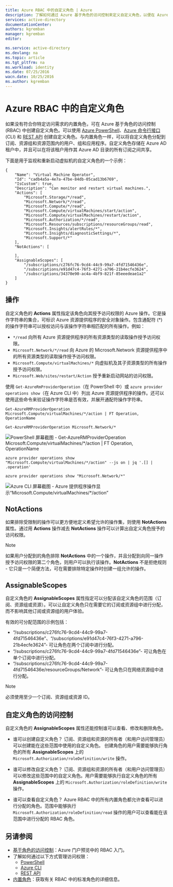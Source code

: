 ```yaml
---
title: Azure RBAC 中的自定义角色 | Azure
description: 了解如何通过 Azure 基于角色的访问控制来定义自定义角色，以便在 Azure 订阅中进行更精确的身份管理。
services: active-directory
documentationCenter: 
authors: kgremban
manager: kgremban
editor: 

ms.service: active-directory
ms.devlang: na
ms.topic: article
ms.tgt_pltfrm: na
ms.workload: identity
ms.date: 07/25/2016
wacn.date: 10/25/2016
ms.author: kgremban
---
```


# Azure RBAC 中的自定义角色

如果没有符合你特定访问需求的内置角色，可在 Azure 基于角色的访问控制 (RBAC) 中创建自定义角色。可以使用 [Azure PowerShell](./role-based-access-control-manage-access-powershell.md)、[Azure 命令行接口](./role-based-access-control-manage-access-azure-cli.md) (CLI) 和 [REST API](./role-based-access-control-manage-access-rest.md) 创建自定义角色。与内置角色一样，可以将自定义角色分配到订阅、资源组和资源范围内的用户、组和应用程序。自定义角色存储在 Azure AD 租户中，并且可以在将该租户用作其 Azure AD 目录的所有订阅之间共享。

下面是用于监视和重新启动虚拟机的自定义角色的一个示例：

    {
        "Name": "Virtual Machine Operator",
        "Id": "cadb4a5a-4e7a-47be-84db-05cad13b6769",
        "IsCustom": true,
        "Description": "Can monitor and restart virtual machines.",
        "Actions": [
            "Microsoft.Storage/*/read",
            "Microsoft.Network/*/read",
            "Microsoft.Compute/*/read",
            "Microsoft.Compute/virtualMachines/start/action",
            "Microsoft.Compute/virtualMachines/restart/action",
            "Microsoft.Authorization/*/read",
            "Microsoft.Resources/subscriptions/resourceGroups/read",
            "Microsoft.Insights/alertRules/*",
            "Microsoft.Insights/diagnosticSettings/*",
            "Microsoft.Support/*"
        ],
        "NotActions": [

        ],
        "AssignableScopes": [
            "/subscriptions/c276fc76-9cd4-44c9-99a7-4fd71546436e",
            "/subscriptions/e91d47c4-76f3-4271-a796-21b4ecfe3624",
            "/subscriptions/34370e90-ac4a-4bf9-821f-85eeedeae1a2"
        ]
    }

## 操作
自定义角色的 **Actions** 属性指定该角色向其授予访问权限的 Azure 操作。它是操作字符串的集合，可标识 Azure 资源提供程序的安全对象操作。包含通配符 (*) 的操作字符串可以授权访问与该操作字符串相匹配的所有操作。例如：

- `*/read` 向所有 Azure 资源提供程序的所有资源类型的读取操作授予访问权限。
- `Microsoft.Network/*/read` 向 Azure 的 Microsoft.Network 资源提供程序中的所有资源类型的读取操作授予访问权限。
- `Microsoft.Compute/virtualMachines/*` 向虚拟机及其子资源类型的所有操作授予访问权限。
- `Microsoft.Web/sites/restart/Action` 授予重新启动网站的访问权限。

使用 `Get-AzureRmProviderOperation`（在 PowerShell 中）或 `azure provider operations show`（在 Azure CLI 中）列出 Azure 资源提供程序的操作。还可以使用这些命令来验证操作字符串是否有效，并展开通配符操作字符串。

    Get-AzureRMProviderOperation Microsoft.Compute/virtualMachines/*/action | FT Operation, OperationName

    Get-AzureRMProviderOperation Microsoft.Network/*

![PowerShell 屏幕截图 - Get-AzureRMProviderOperation Microsoft.Compute/virtualMachines/*/action | FT Operation, OperationName](./media/role-based-access-control-configure/1-get-azurermprovideroperation-1.png)  

    azure provider operations show "Microsoft.Compute/virtualMachines/*/action" --js on | jq '.[] | .operation'

    azure provider operations show "Microsoft.Network/*"

![Azure CLI 屏幕截图 - Azure 提供程序操作显示“Microsoft.Compute/virtualMachines/*/action”](./media/role-based-access-control-configure/1-azure-provider-operations-show.png)  

## NotActions
如果排除受限制的操作可以更方便地定义希望允许的操作集，则使用 **NotActions** 属性。通过用 **Actions** 操作减去 **NotActions** 操作可以计算出自定义角色授予的访问权限。

> [!NOTE]
> 如果用户分配到的角色排除 **NotActions** 中的一个操作，并且分配到向同一操作授予访问权限的第二个角色，则用户可以执行该操作。**NotActions** 不是拒绝规则 - 它只是一个简便方法，可在需要排除特定操作时创建一组允许的操作。

## AssignableScopes
自定义角色的 **AssignableScopes** 属性指定可以分配该自定义角色的范围（订阅、资源组或资源）。可以让自定义角色只在需要它的订阅或资源组中进行分配，而不影响其他订阅或资源组的用户体验。

有效的可分配范围的示例包括：

- “/subscriptions/c276fc76-9cd4-44c9-99a7-4fd71546436e”、“/subscriptions/e91d47c4-76f3-4271-a796-21b4ecfe3624”- 可让角色在两个订阅中进行分配。
- “/subscriptions/c276fc76-9cd4-44c9-99a7-4fd71546436e”- 可让角色在单个订阅中进行分配。
-  “/subscriptions/c276fc76-9cd4-44c9-99a7-4fd71546436e/resourceGroups/Network”- 可让角色只在网络资源组中进行分配。

> [!NOTE]
> 必须使用至少一个订阅、资源组或资源 ID。

## 自定义角色的访问控制
自定义角色的 **AssignableScopes** 属性还能控制谁可以查看、修改和删除角色。

- 谁可以创建自定义角色？ 
    订阅、资源组和资源的所有者（和用户访问管理员）可以创建能在这些范围中使用的自定义角色。
    创建角色的用户需要能够执行角色的所有 **AssignableScopes** 上的 `Microsoft.Authorization/roleDefinition/write` 操作。

- 谁可以修改自定义角色？ 
    订阅、资源组和资源的所有者（和用户访问管理员）可以修改这些范围中的自定义角色。用户需要能够执行自定义角色的所有 **AssignableScopes** 上的 `Microsoft.Authorization/roleDefinition/write` 操作。

- 谁可以查看自定义角色？ 
    Azure RBAC 中的所有内置角色都允许查看可以进行分配的角色。范围中能够执行 `Microsoft.Authorization/roleDefinition/read` 操作的用户可以查看能在该范围中进行分配的 RBAC 角色。

## 另请参阅
- [基于角色的访问控制](./role-based-access-control-configure.md)：Azure 门户预览中的 RBAC 入门。
- 了解如何通过以下方式管理访问权限：
    - [PowerShell](./role-based-access-control-manage-access-powershell.md)
    - [Azure CLI](./role-based-access-control-manage-access-azure-cli.md)
    - [REST API](./role-based-access-control-manage-access-rest.md)
- [内置角色](./role-based-access-built-in-roles.md)：获取有关 RBAC 中的标准角色的详细信息。

<!---HONumber=Mooncake_1017_2016-->